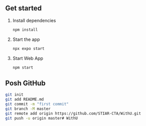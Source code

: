 

## Get started

1. Install dependencies

   ```bash
   npm install
   ```

2. Start the app

   ```bash
   npx expo start
   ```

3. Start Web App

   ```bash
   npm start
   ```

## Posh GitHub

   ```bash
   git init
   git add README.md
   git commit -m "first commit"
   git branch -M master
   git remote add origin https://github.com/STIAR-CTA/WithU.git
   git push -u origin master# WithU
   ```